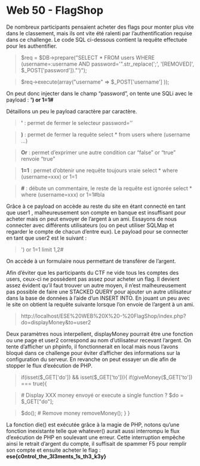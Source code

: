 # Web 50 - FlagShop

De nombreux participants pensaient acheter des flags pour monter plus vite dans le classement, mais ils
ont vite été ralenti par l’authentification requise dans ce challenge. Le code SQL ci-dessous contient la
requête effectuée pour les authentifier.


> $req = $DB->prepare("SELECT * FROM users WHERE (username=:username AND password='".str_replace(';', '[REMOVED]',
$_POST['password'])."')");

>$req->execute(array("username" => $_POST['username'] ));



On peut donc injecter dans le champ “password”, on tente une SQLi avec le payload : **') or 1=1#**

Détaillons un peu le payload caractère par caractère.

> **'** : permet de fermer le selecteur password=’’
 
> **)** : permet de fermer la requête select * from users where (username ...)

> **Or** : permet d’exprimer une autre condition car “false” or “true” renvoie “true”

> **1=1** : permet d’obtenir une requête toujours vraie select * where (username=xxx) or 1=1

> **\#** : débute un commentaire, le reste de la requête est ignorée select * where (username=xxx) or 1=1#bla


Grâce à ce payload on accède au reste du site en étant connecté en tant que user1 , malheureusement
son compte en banque est insuffisant pour acheter mais on peut envoyer de l’argent à un ami. Essayons
de nous connecter avec différents utilisateurs (ou on peut utiliser SQLMap et regarder le compte de
chacun d’entre eux). Le payload pour se connecter en tant que user2 est le suivant :


> ') or 1=1 limit 1,2# 


On accède à un formulaire nous permettant de transférer de l’argent.


Afin d’éviter que les participants du CTF ne vide tous les comptes des users, ceux-ci ne possèdent pas
assez pour acheter un flag. Il devient assez évident qu’il faut trouver un autre moyen, il n’est
malheureusement pas possible de faire une STACKED QUERY pour ajouter un autre utilisateur dans la
base de données à l’aide d’un INSERT INTO.
En jouant un peu avec le site on obtient la requête suivante lorsque l’on envoie de l’argent à un ami.


> http://localhost/ESE%20WEB%20X%20-%20FlagShop/index.php?do=displayMoney&to=user2



Deux paramètres nous interpellent, displayMoney pourrait être une fonction ou une page et user2
correspond au nom d’utilisateur recevant l’argent. On tente d’afficher un phpinfo, il fonctionnerait en
local mais nous l’avons bloqué dans ce challenge pour éviter d’afficher des informations sur la
configuration du serveur. En revanche on peut essayer un die afin de stopper le flux d’exécution de PHP.


> if(isset($_GET['do']) && isset($_GET['to'])){
if(giveMoney($_GET['to']) === true){

>\# Display XXX money envoyé or execute a single function ?
$do = $_GET["do"];

>$do();
\# Remove money
removeMoney();
}
}


La fonction die() est exécutée grâce à la magie de PHP, notons qu’une fonction inexistante telle que
whatever() aurait aussi interrompu le flux d’exécution de PHP en soulevant une erreur. Cette
interruption empêche ainsi le retrait d’argent du compte, il suffisait de spammer F5 pour remplir son
compte et ensuite acheter le flag : **ese{c0ntrol_the_3l3ments_1s_th3_k3y}**